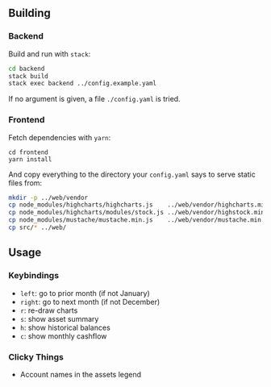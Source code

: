 Building
--------

### Backend

Build and run with `stack`:

```bash
cd backend
stack build
stack exec backend ../config.example.yaml
```

If no argument is given, a file `./config.yaml` is tried.

### Frontend

Fetch dependencies with `yarn`:

```back
cd frontend
yarn install
```

And copy everything to the directory your `config.yaml` says to serve
static files from:

```bash
mkdir -p ../web/vendor
cp node_modules/highcharts/highcharts.js    ../web/vendor/highcharts.min.js
cp node_modules/highcharts/modules/stock.js ../web/vendor/highstock.min.js
cp node_modules/mustache/mustache.min.js    ../web/vendor/mustache.min.js
cp src/* ../web/
```


Usage
-----

### Keybindings

- `left`:  go to prior month (if not January)
- `right`: go to next month (if not December)
- `r`: re-draw charts
- `s`: show asset summary
- `h`: show historical balances
- `c`: show monthly cashflow

### Clicky Things

- Account names in the assets legend
